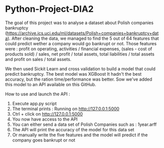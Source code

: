 # Python-Project-DIA2

The goal of this project was to analyse a dataset about Polish companies bankruptcy (https://archive.ics.uci.edu/ml/datasets/Polish+companies+bankruptcy+data). After cleaning 
the data, we managed to find the 5 out of 64 features that could predict wether a company would go bankrupt or not. Those features were : profit on operating, activities / 
financial expenses, (sales - cost of products sold) / sales, net profit / total assets, total liabilities / total assets and profit on sales / total assets.

We then used Sickit Learn and cross validation to build a model that could predict bankruptcy. The best model was XGBoost It hadn't the best accuracy,
but the ration time/performance was better. Sow we've added this model to an API available on this GitHub.



How to use and launch the API :

1) Execute app.py script
2) The terminal prints :  Running on http://127.0.0.1:5000
3) Ctrl + click on http://127.0.0.1:5000
4) You now have access to the API
5) You can either send a data set of Polish Companies such as : 1year.arff
6) The API will print the accuracy of the model for this data set
7) Or manually write the five features and the model will predict if the company goes bankrupt or not
